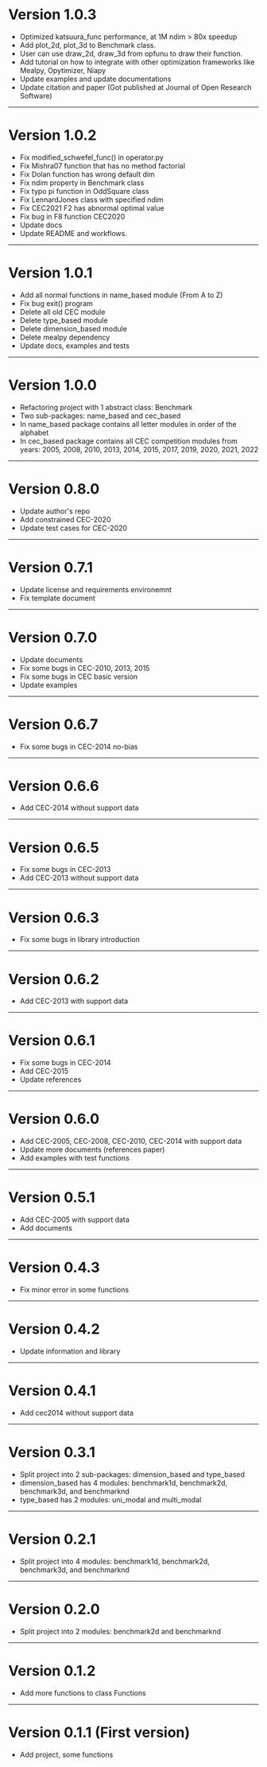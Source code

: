 # Version 1.0.3

+ Optimized katsuura_func performance, at 1M ndim > 80x speedup
+ Add plot_2d, plot_3d to Benchmark class.
+ User can use draw_2d, draw_3d from opfunu to draw their function.
+ Add tutorial on how to integrate with other optimization frameworks like Mealpy, Opytimizer, Niapy
+ Update examples and update documentations
+ Update citation and paper (Got published at Journal of Open Research Software)

---------------------------------------------------------------------
# Version 1.0.2

+ Fix modified_schwefel_func() in operator.py
+ Fix Mishra07 function that has no method factorial
+ Fix Dolan function has wrong default dim
+ Fix ndim property in Benchmark class
+ Fix typo pi function in OddSquare class
+ Fix LennardJones class with specified ndim
+ Fix CEC2021 F2 has abnormal optimal value
+ Fix bug in F8 function CEC2020
+ Update docs
+ Update README and workflows.

---------------------------------------------------------------------

# Version 1.0.1

+ Add all normal functions in name_based module (From A to Z)
+ Fix bug exit() program
+ Delete all old CEC module
+ Delete type_based module
+ Delete dimension_based module
+ Delete mealpy dependency
+ Update docs, examples and tests

---------------------------------------------------------------------

# Version 1.0.0

+ Refactoring project with 1 abstract class: Benchmark
+ Two sub-packages: name_based and cec_based
+ In name_based package contains all letter modules in order of the alphabet
+ In cec_based package contains all CEC competition modules from years: 2005, 2008, 2010, 2013, 2014, 2015, 2017, 
  2019, 2020, 2021, 2022


---------------------------------------------------------------------

# Version 0.8.0

+ Update author's repo
+ Add constrained CEC-2020
+ Update test cases for CEC-2020


---------------------------------------------------------------------

# Version 0.7.1

+ Update license and requirements environemnt
+ Fix template document


---------------------------------------------------------------------


# Version 0.7.0

+ Update documents
+ Fix some bugs in CEC-2010, 2013, 2015
+ Fix some bugs in CEC basic version
+ Update examples


---------------------------------------------------------------------


# Version 0.6.7

+ Fix some bugs in CEC-2014 no-bias


---------------------------------------------------------------------

# Version 0.6.6

+ Add CEC-2014 without support data


---------------------------------------------------------------------

# Version 0.6.5

+ Fix some bugs in CEC-2013
+ Add CEC-2013 without support data


---------------------------------------------------------------------

# Version 0.6.3

+ Fix some bugs in library introduction
        
---------------------------------------------------------------------

# Version 0.6.2

+ Add CEC-2013 with support data
  
        
---------------------------------------------------------------------

# Version 0.6.1

+ Fix some bugs in CEC-2014
+ Add CEC-2015
+ Update references


        
---------------------------------------------------------------------


# Version 0.6.0

+ Add CEC-2005, CEC-2008, CEC-2010, CEC-2014 with support data
+ Update more documents (references paper)
+ Add examples with test functions
   
        
---------------------------------------------------------------------


# Version 0.5.1

+ Add CEC-2005 with support data
+ Add documents
 
        
---------------------------------------------------------------------

# Version 0.4.3

+ Fix minor error in some functions

    
---------------------------------------------------------------------

# Version 0.4.2

+ Update information and library



---------------------------------------------------------------------


# Version 0.4.1

+ Add cec2014 without support data

    
---------------------------------------------------------------------


# Version 0.3.1

+ Split project into 2 sub-packages: dimension_based and type_based
+ dimension_based has 4 modules: benchmark1d, benchmark2d, benchmark3d, and benchmarknd
+ type_based has 2 modules: uni_modal and multi_modal
    
---------------------------------------------------------------------

# Version 0.2.1

+ Split project into 4 modules: benchmark1d, benchmark2d, benchmark3d, and benchmarknd 

---------------------------------------------------------------------

# Version 0.2.0 

+ Split project into 2 modules: benchmark2d and benchmarknd 

---------------------------------------------------------------------

# Version 0.1.2

+ Add more functions to class Functions


---------------------------------------------------------------------

# Version 0.1.1 (First version)

+ Add project, some functions


